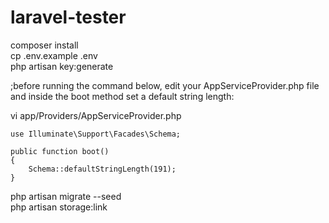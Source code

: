 # laravel-tester
composer install<br>
cp .env.example .env<br>
php artisan key:generate<br>

;before running the command below, edit your AppServiceProvider.php file and inside the boot method set a default string length: 


vi app/Providers/AppServiceProvider.php
	
  
    use Illuminate\Support\Facades\Schema;

	public function boot()
	{
		Schema::defaultStringLength(191);
	}
	
php artisan migrate --seed<br>
php artisan storage:link<br>
